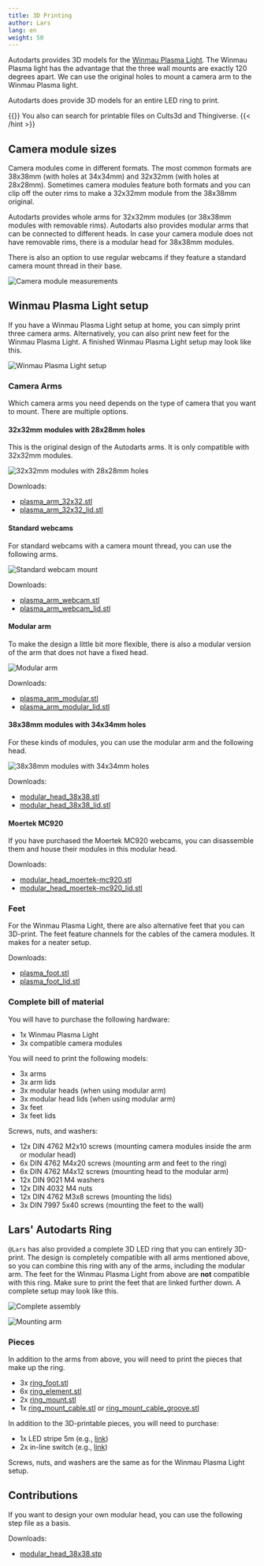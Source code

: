 ```yaml
---
title: 3D Printing
author: Lars
lang: en
weight: 50
---
```


Autodarts provides 3D models for the [Winmau Plasma Light](https://winmau.com/plasma-dartboard-light-4300?__cf_chl_tk=PGtC255Z1irSFZJjHqPuQns3DkOSfGvVEftt4Sr9VUo-1676315447-0-gaNycGzNCns).
The Winmau Plasma light has the advantage that the three wall mounts are exactly 120 degrees apart.
We can use the original holes to mount a camera arm to the Winmau Plasma light.

Autodarts does provide 3D models for an entire LED ring to print.

{{<hint type=note icon=gdoc_info_outline >}}
You also can search for printable files on Cults3d and Thingiverse.
{{< /hint >}}


## Camera module sizes

Camera modules come in different formats.
The most common formats are 38x38mm (with holes at 34x34mm) and 32x32mm (with holes at 28x28mm).
Sometimes camera modules feature both formats and you can clip off the outer rims to make a 32x32mm module from the 38x38mm original.

Autodarts provides whole arms for 32x32mm modules (or 38x38mm modules with removable rims).
Autodarts also provides modular arms that can be connected to different heads.
In case your camera module does not have removable rims, there is a modular head for 38x38mm modules.

There is also an option to use regular webcams if they feature a standard camera mount thread in their base.

![Camera module measurements](/3d-printing/images/camera_module_measures.jpg)

## Winmau Plasma Light setup

If you have a Winmau Plasma Light setup at home, you can simply print three camera arms.
Alternatively, you can also print new feet for the Winmau Plasma Light.
A finished Winmau Plasma Light setup may look like this.

![Winmau Plasma Light setup](/3d-printing/images/plasma_assembly_git.png)

### Camera Arms

Which camera arms you need depends on the type of camera that you want to mount.
There are multiple options.

#### 32x32mm modules with 28x28mm holes

This is the original design of the Autodarts arms.
It is only compatible with 32x32mm modules.

![32x32mm modules with 28x28mm holes](/3d-printing/images/plasma_arm_assembly_git.png)

Downloads:

- [plasma_arm_32x32.stl](/3d-printing/stl/plasma_arm_32x32.stl)
- [plasma_arm_32x32_lid.stl](/3d-printing/stl/plasma_arm_32x32_lid.stl)

#### Standard webcams

For standard webcams with a camera mount thread, you can use the following arms.

![Standard webcam mount](/3d-printing/images/plasma_arm_assembly_webcam_git.png)

Downloads:

- [plasma_arm_webcam.stl](/3d-printing/stl/plasma_arm_webcam.stl)
- [plasma_arm_webcam_lid.stl](/3d-printing/stl/plasma_arm_webcam_lid.stl)

#### Modular arm

To make the design a little bit more flexible, there is also a modular version of the arm that does not have a fixed head.

![Modular arm](/3d-printing/images/plasma_arm_assembly_modular_git.png)

Downloads:

- [plasma_arm_modular.stl](/3d-printing/stl/plasma_arm_modular.stl)
- [plasma_arm_modular_lid.stl](/3d-printing/stl/plasma_arm_modular_lid.stl)

#### 38x38mm modules with 34x34mm holes

For these kinds of modules, you can use the modular arm and the following head.

![38x38mm modules with 34x34mm holes](/3d-printing/images/plasma_arm_assembly_modular_git_2.png)

Downloads:

- [modular_head_38x38.stl](/3d-printing/stl/modular_head_38x38.stl)
- [modular_head_38x38_lid.stl](/3d-printing/stl/modular_head_38x38_lid.stl)

#### Moertek MC920

If you have purchased the Moertek MC920 webcams, you can disassemble them and house their modules in this modular head.

Downloads:

- [modular_head_moertek-mc920.stl](/3d-printing/stl/modular_head_moertek-mc920.stl)
- [modular_head_moertek-mc920_lid.stl](/3d-printing/stl/modular_head_moertek-mc920_lid.stl)

### Feet

For the Winmau Plasma Light, there are also alternative feet that you can 3D-print.
The feet feature channels for the cables of the camera modules.
It makes for a neater setup.

Downloads:

- [plasma_foot.stl](/3d-printing/stl/plasma_foot.stl)
- [plasma_foot_lid.stl](/3d-printing/stl/plasma_foot_lid.stl)

### Complete bill of material

You will have to purchase the following hardware:

- 1x Winmau Plasma Light
- 3x compatible camera modules

You will need to print the following models:

- 3x arms
- 3x arm lids
- 3x modular heads (when using modular arm)
- 3x modular head lids (when using modular arm)
- 3x feet
- 3x feet lids

Screws, nuts, and washers:

- 12x DIN 4762 M2x10 screws (mounting camera modules inside the arm or modular head)
- 6x DIN 4762 M4x20 screws (mounting arm and feet to the ring)
- 6x DIN 4762 M4x12 screws (mounting head to the modular arm)
- 12x DIN 9021 M4 washers
- 12x DIN 4032 M4 nuts
- 12x DIN 4762 M3x8 screws (mounting the lids)
- 3x DIN 7997 5x40 screws (mounting the feet to the wall)

## Lars' Autodarts Ring

`@Lars` has also provided a complete 3D LED ring that you can entirely 3D-print.
The design is completely compatible with all arms mentioned above, so you can combine this ring with any of the arms, including the modular arm.
The feet for the Winmau Plasma Light from above are **not** compatible with this ring.
Make sure to print the feet that are linked further down.
A complete setup may look like this.

![Complete assembly](/3d-printing/images/print_assembly_git.png)

![Mounting arm](/3d-printing/images/print_arm_assembly_git.png)

### Pieces

In addition to the arms from above, you will need to print the pieces that make up the ring.

- 3x [ring_foot.stl](/3d-printing/stl/ring/ring_foot.stl)
- 6x [ring_element.stl](/3d-printing/stl/ring/ring_element.stl)
- 2x [ring_mount.stl](/3d-printing/stl/ring/ring_mount.stl)
- 1x [ring_mount_cable.stl](/3d-printing/stl/ring/ring_mount_cable.stl) or [ring_mount_cable_groove.stl](/3d-printing/stl/ring/ring_mount_cable_groove.stl)

In addition to the 3D-printable pieces, you will need to purchase:

- 1x LED stripe 5m (e.g., [link](https://www.amazon.de/gp/product/B07TJXZNDZ))
- 2x in-line switch (e.g., [link](https://www.amazon.de/UEETEK-Streifen-Aus-schalter-Stecker-Schalter-Wie-gezeigt/dp/B077HKVYRY))

Screws, nuts, and washers are the same as for the Winmau Plasma Light setup.

## Contributions

If you want to design your own modular head, you can use the following step file as a basis.

Downloads:

- [modular_head_38x38.stp](/3d-printing/stp/modular_head_38x38.stp)
